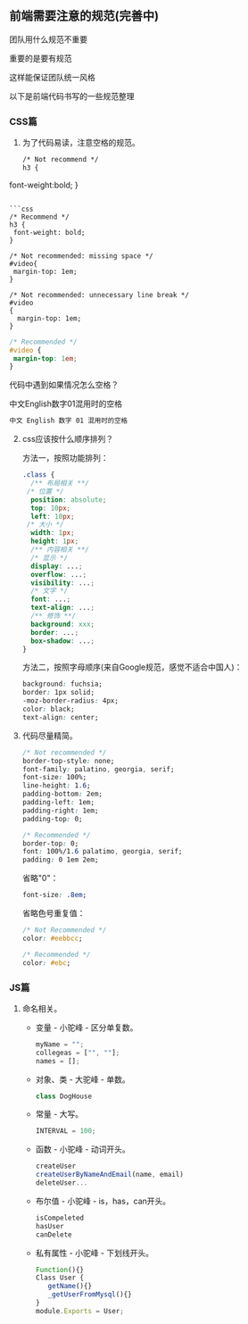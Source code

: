 ## 前端需要注意的规范(完善中)

团队用什么规范不重要

重要的是要有规范

这样能保证团队统一风格

以下是前端代码书写的一些规范整理

### CSS篇

1. 为了代码易读，注意空格的规范。

   ```tex
   /* Not recommend */
   h3 {
  font-weight:bold;
   }
   ```
   
   ```css
   /* Recommend */
   h3 {
   	font-weight: bold;
   }
   ```
   
   ```te
   /* Not recommended: missing space */
   #video{
   	margin-top: 1em;
   }
   
   /* Not recommended: unnecessary line break */
   #video 
   {
     margin-top: 1em;
   }
   ```
   
   ```css
   /* Recommended */
   #video {
   	margin-top: 1em;
   }
   ```
   
   代码中遇到如果情况怎么空格？
   
   中文English数字01混用时的空格
   
   ```tex
   中文 English 数字 01 混用时的空格
   ```

2. css应该按什么顺序排列？

   方法一，按照功能排列：

   ```css
   .class {
     /** 布局相关 **/
   	/* 位置 */
     position: absolute;
     top: 10px;
     left: 10px;
   	/* 大小 */
     width: 1px;
     height: 1px;
     /** 内容相关 **/
     /* 显示 */
     display: ...;
     overflow: ...;
     visibility: ...;
     /* 文字 */
     font: ...;
     text-align: ...;
     /** 修饰 **/
     background: xxx;
     border: ...;
     box-shadow: ...;
   }
   ```

   方法二，按照字母顺序(来自Google规范，感觉不适合中国人)：

   ```css
   background: fuchsia;
   border: 1px solid;
   -moz-border-radius: 4px;
   color: black;
   text-align: center;
   ```

3. 代码尽量精简。

   ```css
   /* Not recommended */
   border-top-style: none;
   font-family: palatino, georgia, serif;
   font-size: 100%;
   line-height: 1.6;
   padding-bottom: 2em;
   padding-left: 1em;
   padding-right: 1em;
   padding-top: 0;
   ```

   ```css
   /* Recommended */
   border-top: 0;
   font: 100%/1.6 palatimo, georgia, serif;
   padding: 0 1em 2em;
   ```

   省略"0"：

   ```css
   font-size: .8em;
   ```

   省略色号重复值：

   ```css
   /* Not Recommended */
   color: #eebbcc;
   ```

   ```css
   /* Recommended */
   color: #ebc;
   ```

### JS篇

1. 命名相关。

   + 变量 - 小驼峰 - 区分单复数。

     ```js
     myName = "";
     collegeas = ["", ""];
     names = [];
     ```

   + 对象、类 - 大驼峰 - 单数。

     ```js
     class DogHouse
     ```

   + 常量 - 大写。

     ```js
     INTERVAL = 100;
     ```

   + 函数 - 小驼峰 - 动词开头。

     ```js
     createUser
     createUserByNameAndEmail(name, email)
     deleteUser...
     ```

   + 布尔值 - 小驼峰 - is，has，can开头。

     ```js
     isCompeleted
     hasUser
     canDelete
     ```

   + 私有属性 - 小驼峰 - 下划线开头。

     ```js
     Function(){}
     Class User {
     	getName(){}
     	_getUserFromMysql(){}
     }
     module.Exports = User;
     ```